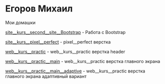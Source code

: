 # Егоров Михаил

Мои домашки

[site__kurs__second__site__Bootstrap](https://mihailegorov.github.io/site__kurs__second__site__Bootstrap/ "Мой первый сайт на Bootstrap") - Работа с Bootstrap

[site__kurs__pixel__perfect](https://mihailegorov.github.io/site__kurs__pixel__perfect/ "pixel__perfect верстка") - pixel__perfect верстка

[web__kurs__practic](https://mihailegorov.github.io/web__kurs__practic/ "web__kurs__practic верстка header ") - web__kurs__practic верстка header

[web__kurs__practic__main](https://mihailegorov.github.io/web__kurs__practic__main/ "web__kurs__practic верстка главного экрана ") - web__kurs__practic верстка главного экрана

[web__kurs__practic__main__adaptive](https://mihailegorov.github.io/web__kurs__practic__main__adaptive/") - web__kurs__practic верстка главного экрана  адаптивный вариант
